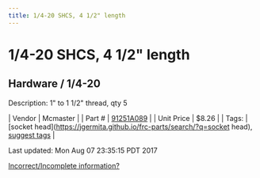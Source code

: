 ```yaml
---
title: 1/4-20 SHCS, 4 1/2" length
---
```


# 1/4-20 SHCS, 4 1/2" length
## Hardware / 1/4-20
Description: 	1" to 1 1/2" thread, qty 5 

| Vendor | Mcmaster | 
| Part # | [91251A089](https://www.mcmaster.com/#91251A089) | 
| Unit Price | $8.26 | 
| Tags: | [socket head](https://jgermita.github.io/frc-parts/search/?q=socket head), [suggest tags](https://docs.google.com/forms/d/e/1FAIpQLSeWyY8v3RgOty-MyWmh9U0iivNYN_molChYyS-0U-o-kOAv_g/viewform) | 

Last updated: Mon Aug 07 23:35:15 PDT 2017

 [Incorrect/Incomplete information?](https://docs.google.com/forms/d/e/1FAIpQLSeWyY8v3RgOty-MyWmh9U0iivNYN_molChYyS-0U-o-kOAv_g/viewform)